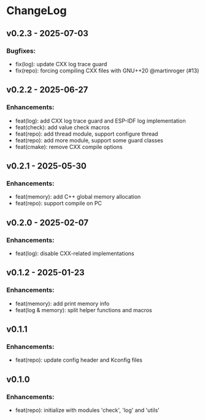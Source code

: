 # ChangeLog

## v0.2.3 - 2025-07-03

### Bugfixes:

* fix(log): update CXX log trace guard
* fix(repo): forcing compiling CXX files with GNU++20 @martinroger (#13)

## v0.2.2 - 2025-06-27

### Enhancements:

* feat(log): add CXX log trace guard and ESP-IDF log implementation
* feat(check): add value check macros
* feat(repo): add thread module, support configure thread
* feat(repo): add more module, support some guard classes
* feat(cmake): remove CXX compile options

## v0.2.1 - 2025-05-30

### Enhancements:

* feat(memory): add C++ global memory allocation
* feat(repo): support compile on PC

## v0.2.0 - 2025-02-07

### Enhancements:

* feat(log): disable CXX-related implementations

## v0.1.2 - 2025-01-23

### Enhancements:

* feat(memory): add print memory info
* feat(log & memory): split helper functions and macros

## v0.1.1

### Enhancements:

* feat(repo): update config header and Kconfig files

## v0.1.0

### Enhancements:

* feat(repo): initialize with modules 'check', 'log' and 'utils'
